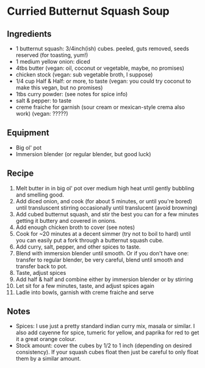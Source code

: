 # Curried Butternut Squash Soup

## Ingredients

- 1 butternut squash: 3/4inch(ish) cubes. peeled, guts removed, seeds reserved (for toasting, yum!)
- 1 medium yellow onion: diced
- 4tbs butter (vegan: oil, coconut or vegetable, maybe, no promises)
- chicken stock (vegan: sub vegetable broth, I suppose)
- 1/4 cup Half & Half: or more, to taste (vegan: you could try coconut to make this vegan, but no promises)
- 1tbs curry powder: (see notes for spice info)
- salt & pepper: to taste
- creme fraiche for garnish (sour cream or mexican-style crema also work) (vegan: ?????)

## Equipment
- Big ol' pot
- Immersion blender (or regular blender, but good luck)

## Recipe

1. Melt butter in in big ol' pot over medium high heat until gently bubbling and smelling good.
2. Add diced onion, and cook (for about 5 minutes, or until you're bored) until transluscent stirring occasionally until translucent (avoid browning)
3. Add cubed butternut squash, and stir the best you can for a few minutes getting it buttery and covered in onions.
4. Add enough chicken broth to cover (see notes)
5. Cook for ~20 minutes at a decent simmer (try not to boil to hard) until you can easily put a fork through a butternut squash cube.
6. Add curry, salt, pepper, and other spices to taste.
7. Blend with immersion blender until smooth. Or if you don't have one: transfer to regular blender, be very careful, blend until smooth and transfer back to pot.
8. Taste, adjust spices
9. Add half & half and combine either by immersion blender or by stirring
10. Let sit for a few minutes, taste, and adjust spices again
11. Ladle into bowls, garnish with creme fraiche and serve

## Notes
- Spices: I use just a pretty standard indian curry mix, masala or similar. I also add cayenne for spice, tumeric for yellow, and paprika for red to get it a great orange colour.
- Stock amount: cover the cubes by 1/2 to 1 inch (depending on desired consistency). If your squash cubes float then just be careful to only float them by a similar amount.